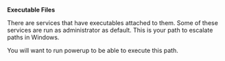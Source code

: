 <strong>Executable Files</strong>

There are services that have executables attached to them. Some of these services are run as administrator as default. This is your path to escalate paths in Windows.

You will want to run powerup to be able to execute this path.